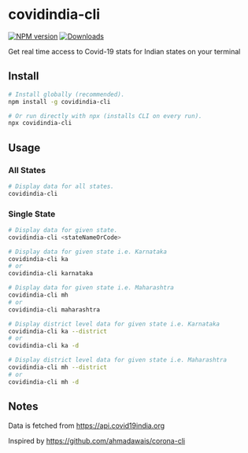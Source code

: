 # covidindia-cli
[![NPM version][npm-image]][npm-url]
[![Downloads][download-image]][npm-url]

Get real time access to Covid-19 stats for Indian states on your terminal

## Install

```sh
# Install globally (recommended).
npm install -g covidindia-cli

# Or run directly with npx (installs CLI on every run).
npx covidindia-cli
```

## Usage

### All States

```sh
# Display data for all states.
covidindia-cli
```

### Single State

```sh
# Display data for given state.
covidindia-cli <stateNameOrCode>

# Display data for given state i.e. Karnataka
covidindia-cli ka
# or
covidindia-cli karnataka

# Display data for given state i.e. Maharashtra
covidindia-cli mh
# or
covidindia-cli maharashtra

# Display district level data for given state i.e. Karnataka
covidindia-cli ka --district
# or
covidindia-cli ka -d

# Display district level data for given state i.e. Maharashtra
covidindia-cli mh --district
# or
covidindia-cli mh -d
```

## Notes

Data is fetched from https://api.covid19india.org

Inspired by https://github.com/ahmadawais/corona-cli

[npm-url]: https://www.npmjs.com/package/covidindia-cli
[npm-image]: https://img.shields.io/npm/v/covidindia-cli.svg
[download-image]: https://img.shields.io/npm/dt/covidindia-cli